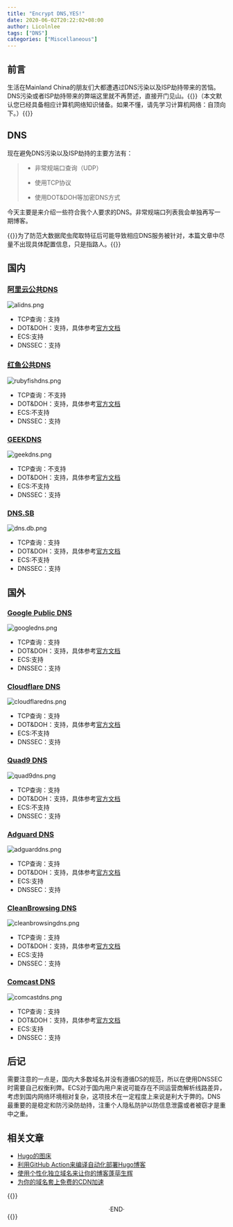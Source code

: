 ```yaml
---
title: "Encrypt DNS,YES!"
date: 2020-06-02T20:22:02+08:00
author: Licolnlee
tags: ["DNS"]
categories: ["Miscellaneous"]
---
```


## 前言
生活在Mainland China的朋友们大都遭遇过DNS污染以及ISP劫持带来的苦恼。DNS污染或者ISP劫持带来的弊端这里就不再赘述，直接开门见山。{{<spoiler>}}（本文默认您已经具备相应计算机网络知识储备。如果不懂，请先学习计算机网络：自顶向下。）{{</spoiler>}}

## DNS
现在避免DNS污染以及ISP劫持的主要方法有：
>* 非常规端口查询（UDP）
>
>* 使用TCP协议
>
>* 使用DOT&DOH等加密DNS方式

今天主要是来介绍一些符合我个人要求的DNS。非常规端口列表我会单独再写一期博客。

{{<spoiler>}}为了防范大数据爬虫爬取特征后可能导致相应DNS服务被针对，本篇文章中尽量不出现具体配置信息，只是指路人。{{</spoiler>}}

## 国内

### [阿里云公共DNS](https://www.alidns.com/)
![alidns.png](https://licolnlee.icu/blog-image/2020-06-02/alidns.png)
* TCP查询：支持
* DOT&DOH：支持，具体参考[官方文档](https://www.alidns.com/)
* ECS:支持
* DNSSEC：支持

### [红鱼公共DNS](https://www.rubyfish.cn/)
![rubyfishdns.png](https://licolnlee.icu/blog-image/2020-06-02/rubyfishdns.png)
* TCP查询：不支持
* DOT&DOH：支持，具体参考[官方文档](https://www.rubyfish.cn/dns/solutions/)
* ECS:不支持
* DNSSEC：支持

### [GEEKDNS](https://www.nextrt.com/s/dns)
![geekdns.png](https://licolnlee.icu/blog-image/2020-06-02/geekdns.png)
* TCP查询：不支持
* DOT&DOH：支持，具体参考[官方文档](https://www.nextrt.com/s/dns)
* ECS:不支持
* DNSSEC：支持

### [DNS.SB](https://github.com/dns-sb)
![dns.db.png](https://licolnlee.icu/blog-image/2020-06-02/dns.db.png)
* TCP查询：支持
* DOT&DOH：支持，具体参考[官方文档](https://github.com/dns-sb/DoT)
* ECS:不支持
* DNSSEC：支持

## 国外

### [Google Public DNS](https://developers.google.com/speed/public-dns)
![googledns.png](https://licolnlee.icu/blog-image/2020-06-02/googledns.png)
* TCP查询：支持
* DOT&DOH：支持，具体参考[官方文档](https://developers.google.com/speed/public-dns/)
* ECS:支持
* DNSSEC：支持

### [Cloudflare DNS](https://www.cloudflare.com/dns/)
![cloudflaredns.png](https://licolnlee.icu/blog-image/2020-06-02/cloudflaredns.png)
* TCP查询：支持
* DOT&DOH：支持，具体参考[官方文档](https://developers.cloudflare.com/1.1.1.1/setting-up-1.1.1.1/)
* ECS:不支持
* DNSSEC：支持

### [Quad9 DNS](https://www.quad9.net/)
![quad9dns.png](https://licolnlee.icu/blog-image/2020-06-02/quad9dns.png)
* TCP查询：支持
* DOT&DOH：支持，具体参考[官方文档](https://www.quad9.net/faq/)
* ECS:不支持
* DNSSEC：支持

### [Adguard DNS](https://adguard.com/en/adguard-dns/overview.html)
![adguarddns.png](https://licolnlee.icu/blog-image/2020-06-02/adguarddns.png)
* TCP查询：支持
* DOT&DOH：支持，具体参考[官方文档](https://kb.adguard.com/en/general/dns-providers#adguard-dns)
* ECS:支持
* DNSSEC：支持

### [CleanBrowsing DNS](https://cleanbrowsing.org/)
![cleanbrowsingdns.png](https://licolnlee.icu/blog-image/2020-06-02/cleanbrowsingdns.png)
* TCP查询：支持
* DOT&DOH：支持，具体参考[官方文档](https://cleanbrowsing.org/guides/)
* ECS:支持
* DNSSEC：支持

### [Comcast DNS](https://www.xfinity.com/privacy)
![comcastdns.png](https://licolnlee.icu/blog-image/2020-06-02/comcastdns.png)
* TCP查询：支持
* DOT&DOH：支持，具体参考[官方文档](https://corporate.comcast.com/stories/update-on-comcasts-encrypted-dns-plans)
* ECS:支持
* DNSSEC：支持

## 后记
需要注意的一点是，国内大多数域名并没有遵循DS的规范，所以在使用DNSSEC时需要自己权衡利弊。ECS对于国内用户来说可能存在不同运营商解析线路差异，考虑到国内网络环境相对复杂，这项技术在一定程度上来说是利大于弊的。DNS最重要的是稳定和防污染防劫持，注重个人隐私防护以防信息泄露或者被窃才是重中之重。


## 相关文章
* [Hugo的图床](https://licolnlee.icu/post/2020/0512/)
* [利用GitHub Action来编译自动化部署Hugo博客](https://licolnlee.icu/post/2020/0513/)
* [使用个性化独立域名来让你的博客蓬荜生辉](https://licolnlee.icu/post/2020/0514/)
* [为你的域名套上免费的CDN加速](https://licolnlee.icu/post/2020/0515/)



{{<spoiler>}}
<br>

<center>  ·END·  </center>
{{</spoiler>}}
